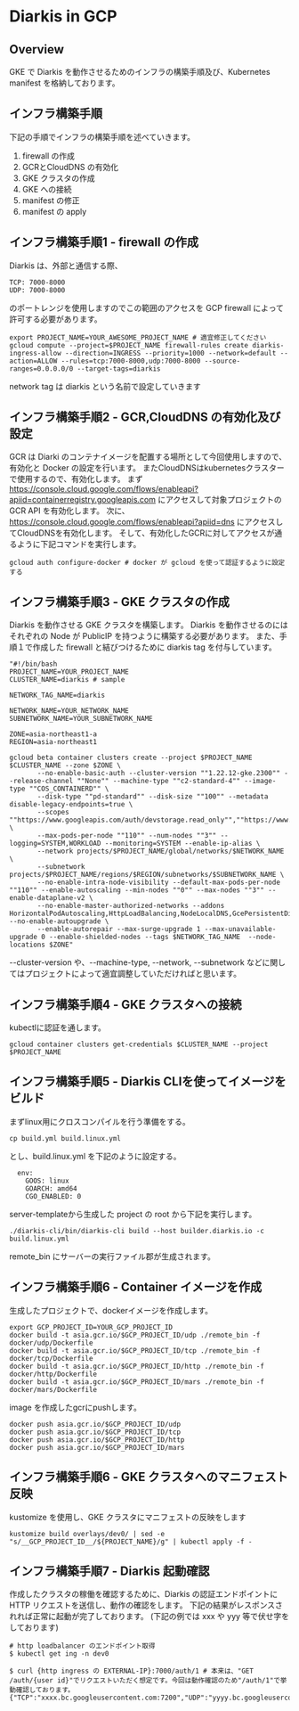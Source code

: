 # Diarkis in GCP
## Overview
GKE で Diarkis を動作させるためのインフラの構築手順及び、Kubernetes manifest を格納しております。

## インフラ構築手順
下記の手順でインフラの構築手順を述べていきます。

1. firewall の作成
2. GCRとCloudDNS の有効化
3. GKE クラスタの作成
4. GKE への接続
5. manifest の修正
6. manifest の apply

## インフラ構築手順1 - firewall の作成
Diarkis は、外部と通信する際、
```
TCP: 7000-8000
UDP: 7000-8000
```
のポートレンジを使用しますのでこの範囲のアクセスを GCP firewall によって許可する必要があります。
```
export PROJECT_NAME=YOUR_AWESOME_PROJECT_NAME # 適宜修正してください
gcloud compute --project=$PROJECT_NAME firewall-rules create diarkis-ingress-allow --direction=INGRESS --priority=1000 --network=default --action=ALLOW --rules=tcp:7000-8000,udp:7000-8000 --source-ranges=0.0.0.0/0 --target-tags=diarkis
```
network tag は diarkis という名前で設定していきます

## インフラ構築手順2 - GCR,CloudDNS の有効化及び設定
GCR は Diarki のコンテナイメージを配置する場所として今回使用しますので、有効化と Docker の設定を行います。
またCloudDNSはkubernetesクラスターで使用するので、有効化します。
まず https://console.cloud.google.com/flows/enableapi?apiid=containerregistry.googleapis.com にアクセスして対象プロジェクトの GCR API を有効化します。
次に、https://console.cloud.google.com/flows/enableapi?apiid=dns にアクセスしてCloudDNSを有効化します。
そして、有効化したGCRに対してアクセスが通るように下記コマンドを実行します。
```
gcloud auth configure-docker # docker が gcloud を使って認証するように設定する
```

## インフラ構築手順3 - GKE クラスタの作成
Diarkis を動作させる GKE クラスタを構築します。
Diarkis を動作させるのにはそれぞれの Node が PublicIP を持つように構築する必要があります。
また、手順１で作成した firewall と結びつけるために diarkis tag を付与しています。

```
"#!/bin/bash
PROJECT_NAME=YOUR_PROJECT_NAME
CLUSTER_NAME=diarkis # sample

NETWORK_TAG_NAME=diarkis

NETWORK_NAME=YOUR_NETWORK_NAME
SUBNETWORK_NAME=YOUR_SUBNETWORK_NAME

ZONE=asia-northeast1-a
REGION=asia-northeast1

gcloud beta container clusters create --project $PROJECT_NAME $CLUSTER_NAME --zone $ZONE \
       --no-enable-basic-auth --cluster-version ""1.22.12-gke.2300"" --release-channel ""None"" --machine-type ""c2-standard-4"" --image-type ""COS_CONTAINERD"" \
       --disk-type ""pd-standard"" --disk-size ""100"" --metadata disable-legacy-endpoints=true \
       --scopes ""https://www.googleapis.com/auth/devstorage.read_only"",""https://www.googleapis.com/auth/logging.write"",""https://www.googleapis.com/auth/monitoring"",""https://www.googleapis.com/auth/servicecontrol"",""https://www.googleapis.com/auth/service.management.readonly"",""https://www.googleapis.com/auth/trace.append"" \
       --max-pods-per-node ""110"" --num-nodes ""3"" --logging=SYSTEM,WORKLOAD --monitoring=SYSTEM --enable-ip-alias \
       --network projects/$PROJECT_NAME/global/networks/$NETWORK_NAME \
       --subnetwork projects/$PROJECT_NAME/regions/$REGION/subnetworks/$SUBNETWORK_NAME \
       --no-enable-intra-node-visibility --default-max-pods-per-node ""110"" --enable-autoscaling --min-nodes ""0"" --max-nodes ""3"" --enable-dataplane-v2 \
       --no-enable-master-authorized-networks --addons HorizontalPodAutoscaling,HttpLoadBalancing,NodeLocalDNS,GcePersistentDiskCsiDriver --no-enable-autoupgrade \
       --enable-autorepair --max-surge-upgrade 1 --max-unavailable-upgrade 0 --enable-shielded-nodes --tags $NETWORK_TAG_NAME  --node-locations $ZONE"
```

--cluster-version や、--machine-type, --network, --subnetwork などに関してはプロジェクトによって適宜調整していただければと思います。

## インフラ構築手順4 - GKE クラスタへの接続
kubectlに認証を通します。
```
gcloud container clusters get-credentials $CLUSTER_NAME --project $PROJECT_NAME
```

## インフラ構築手順5 - Diarkis CLIを使ってイメージをビルド
まずlinux用にクロスコンパイルを行う準備をする。
```
cp build.yml build.linux.yml
```
とし、build.linux.yml を下記のように設定する。
```
  env:
    GOOS: linux
    GOARCH: amd64
    CGO_ENABLED: 0
```

server-templateから生成した project の root から下記を実行します。
```
./diarkis-cli/bin/diarkis-cli build --host builder.diarkis.io -c build.linux.yml
```
remote_bin にサーバーの実行ファイル郡が生成されます。

## インフラ構築手順6 - Container イメージを作成
生成したプロジェクトで、dockerイメージを作成します。
```
export GCP_PROJECT_ID=YOUR_GCP_PROJECT_ID
docker build -t asia.gcr.io/$GCP_PROJECT_ID/udp ./remote_bin -f docker/udp/Dockerfile
docker build -t asia.gcr.io/$GCP_PROJECT_ID/tcp ./remote_bin -f docker/tcp/Dockerfile
docker build -t asia.gcr.io/$GCP_PROJECT_ID/http ./remote_bin -f docker/http/Dockerfile
docker build -t asia.gcr.io/$GCP_PROJECT_ID/mars ./remote_bin -f docker/mars/Dockerfile
```
image を作成したgcrにpushします。
```
docker push asia.gcr.io/$GCP_PROJECT_ID/udp
docker push asia.gcr.io/$GCP_PROJECT_ID/tcp
docker push asia.gcr.io/$GCP_PROJECT_ID/http
docker push asia.gcr.io/$GCP_PROJECT_ID/mars
```

## インフラ構築手順6 - GKE クラスタへのマニフェスト反映
kustomize を使用し、GKE クラスタにマニフェストの反映をします
```
kustomize build overlays/dev0/ | sed -e "s/__GCP_PROJECT_ID__/${PROJECT_NAME}/g" | kubectl apply -f -
```

## インフラ構築手順7 - Diarkis 起動確認
作成したクラスタの稼働を確認するために、Diarkis の認証エンドポイントに HTTP リクエストを送信し、動作の確認をします。
下記の結果がレスポンスされれば正常に起動が完了しております。
(下記の例では xxx や yyy 等で伏せ字をしております)
```
# http loadbalancer のエンドポイント取得
$ kubectl get ing -n dev0

$ curl {http ingress の EXTERNAL-IP}:7000/auth/1 # 本来は、"GET /auth/{user id}"でリクエストいただく想定です。今回は動作確認のため"/auth/1"で挙動確認しております。
{"TCP":"xxxx.bc.googleusercontent.com:7200","UDP":"yyyy.bc.googleusercontent.com:7100","sid":"xxxxx","encryptionKey":"xxxxx","encryptionIV":"xxxxx","encryptionMacKey":"xxxxx"}
```
